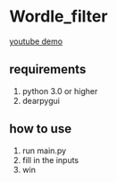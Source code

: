 # Wordle_filter

[youtube demo](https://youtu.be/OKkk6gY1B7Q)

## requirements
1. python 3.0 or higher
2. dearpygui 

## how to use 
1. run main.py
2. fill in the inputs
3. win



